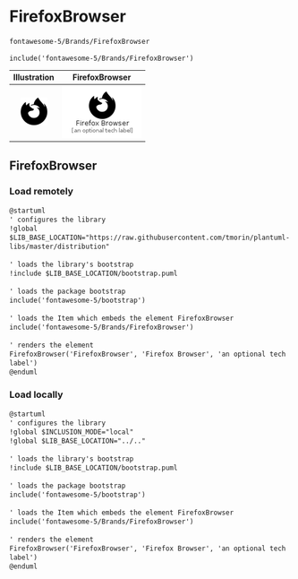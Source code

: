 # FirefoxBrowser


```text
fontawesome-5/Brands/FirefoxBrowser
```

```text
include('fontawesome-5/Brands/FirefoxBrowser')
```



| Illustration | FirefoxBrowser |
| :---: | :---: |
| ![illustration for Illustration](../../fontawesome-5/Brands/FirefoxBrowser.png) | ![illustration for FirefoxBrowser](../../fontawesome-5/Brands/FirefoxBrowser.Local.png) |




## FirefoxBrowser

### Load remotely
```plantuml
@startuml
' configures the library
!global $LIB_BASE_LOCATION="https://raw.githubusercontent.com/tmorin/plantuml-libs/master/distribution"

' loads the library's bootstrap
!include $LIB_BASE_LOCATION/bootstrap.puml

' loads the package bootstrap
include('fontawesome-5/bootstrap')

' loads the Item which embeds the element FirefoxBrowser
include('fontawesome-5/Brands/FirefoxBrowser')

' renders the element
FirefoxBrowser('FirefoxBrowser', 'Firefox Browser', 'an optional tech label')
@enduml
```

### Load locally
```plantuml
@startuml
' configures the library
!global $INCLUSION_MODE="local"
!global $LIB_BASE_LOCATION="../.."

' loads the library's bootstrap
!include $LIB_BASE_LOCATION/bootstrap.puml

' loads the package bootstrap
include('fontawesome-5/bootstrap')

' loads the Item which embeds the element FirefoxBrowser
include('fontawesome-5/Brands/FirefoxBrowser')

' renders the element
FirefoxBrowser('FirefoxBrowser', 'Firefox Browser', 'an optional tech label')
@enduml
```

